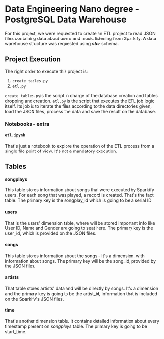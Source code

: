 # Data Engineering Nano degree - PostgreSQL Data Warehouse

For this project, we were requested to create an ETL project to read JSON files containing data about users and music listening from Sparkify. A data warehouse structure was requested using ***star*** schema.

## Project Execution

The right order to execute this project is:
1. `create_tables.py`
2. `etl.py`


`create_tables.py`is the script in charge of the database creation and tables dropping and creation. `etl.py` is the script that executes the ETL job logic itself. Its job is to iterate the files according to the data directories given, load the JSON files, process the data and save the result on the database. 


### Notebooks - extra

#### `etl.ipynb`
That's just a notebook to explore the operation of the ETL process from a single file point of view. It's not a mandatory execution.


## Tables 


#### **songplays**
This table stores information about songs that were executed by Sparkify users. For each song that was played, a record is created. That's the fact table. The primary key is the songplay_id which is going to be a serial ID

#### **users**
That is the users' dimension table, where will be stored important info like User ID, Name and Gender are going to seat here. The primary key is the user_id, which is provided on the JSON files.

#### **songs**
This table stores information about the songs - It's a dimension. with information about songs. The primary key will be the song_id, provided by the JSON files.

#### **artists**
That table stores artists' data and will be directly by songs. It's a dimension and the primary key is going to be the artist_id, information that is included on the Sparkify's JSON files.

#### **time**
That's another dimension table. It contains detailed information about every timestamp present on *songplays* table. The primary key is going to be start_time.


